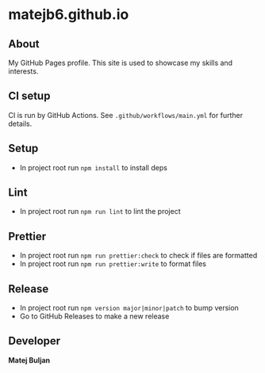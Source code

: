 # matejb6.github.io

## About
My GitHub Pages profile. This site is used to showcase my skills and interests.


## CI setup
CI is run by GitHub Actions. See `.github/workflows/main.yml` for further details.

## Setup
* In project root run `npm install` to install deps

## Lint
* In project root run `npm run lint` to lint the project

## Prettier
* In project root run `npm run prettier:check` to check if files are formatted
* In project root run `npm run prettier:write` to format files

## Release
* In project root run `npm version major|minor|patch` to bump version
* Go to GitHub Releases to make a new release

## Developer
**Matej Buljan**
